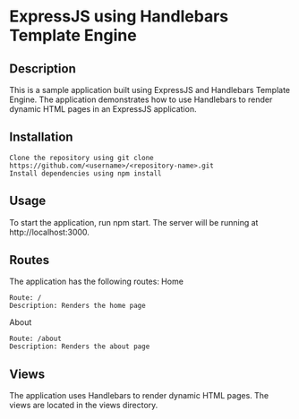 # ExpressJS using Handlebars Template Engine

## Description

This is a sample application built using ExpressJS and Handlebars Template Engine. The application demonstrates how to use Handlebars to render dynamic HTML pages in an ExpressJS application.

## Installation

    Clone the repository using git clone https://github.com/<username>/<repository-name>.git
    Install dependencies using npm install

## Usage

To start the application, run npm start. The server will be running at http://localhost:3000.

## Routes

The application has the following routes:
Home

    Route: /
    Description: Renders the home page

About

    Route: /about
    Description: Renders the about page

## Views

The application uses Handlebars to render dynamic HTML pages. The views are located in the views directory.

